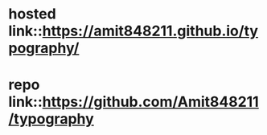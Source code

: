 # hosted link::https://amit848211.github.io/typography/
# repo link::https://github.com/Amit848211/typography
